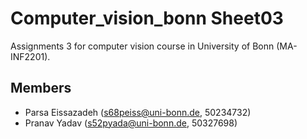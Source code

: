 # Computer_vision_bonn Sheet03
Assignments 3 for computer vision course in University of Bonn (MA-INF2201).

## Members
- Parsa Eissazadeh (s68peiss@uni-bonn.de, 50234732)
- Pranav Yadav (s52pyada@uni-bonn.de, 50327698)
